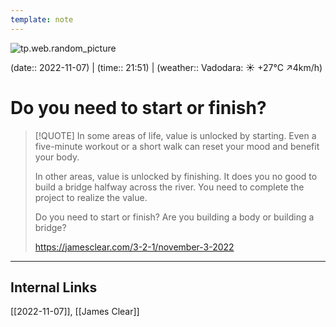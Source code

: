 ```yaml
---
template: note
---
```

![tp.web.random_picture](https://images.unsplash.com/photo-1615848858306-580d88e17f57?crop=entropy&cs=tinysrgb&fit=crop&fm=jpg&h=300&ixid=MnwxfDB8MXxyYW5kb218MHx8dHJlZSxsYW5kc2NhcGUsd2F0ZXIsbW91bnRhaW58fHx8fHwxNjY3ODM4MDk2&ixlib=rb-4.0.3&q=80&utm_campaign=api-credit&utm_medium=referral&utm_source=unsplash_source&w=900)

(date:: 2022-11-07) | (time:: 21:51) | (weather:: Vadodara: ☀️   +27°C ↗4km/h)

# Do you need to start or finish?

> [!QUOTE] 
> In some areas of life, value is unlocked by starting. Even a five-minute workout or a short walk can reset your mood and benefit your body.
> 
> In other areas, value is unlocked by finishing. It does you no good to build a bridge halfway across the river. You need to complete the project to realize the value.
> 
> Do you need to start or finish? Are you building a body or building a bridge?
> 
> https://jamesclear.com/3-2-1/november-3-2022

---
## Internal Links
[[2022-11-07]], [[James Clear]]